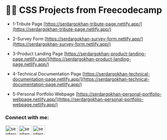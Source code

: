 <h1 align="center">🧑‍💻 CSS Projects from Freecodecamp</h1>

- 1-Tribute Page [https://serdargokhan-tribute-page.netlify.app/](https://serdargokhan-tribute-page.netlify.app/)

- 2-Survey Form [https://serdargokhan-survey-form.netlify.app/](https://serdargokhan-survey-form.netlify.app/)

- 3-Product Landing Page [https://serdargokhan-product-landing-page.netlify.app/](https://serdargokhan-product-landing-page.netlify.app/)

- 4-Technical Documentation Page [https://serdargokhan-technical-documentation-page.netlify.app/](https://serdargokhan-technical-documentation-page.netlify.app/)

- 5-Personal Portfolio Webpage [https://serdargokhan-personal-portfolio-webpage.netlify.app/](https://serdargokhan-personal-portfolio-webpage.netlify.app/)

<h3 align="left">Connect with me:</h3>
<p align="left">
<a href="https://twitter.com/serdarrgokhann" target="blank"><img align="center" src="https://raw.githubusercontent.com/rahuldkjain/github-profile-readme-generator/master/src/images/icons/Social/twitter.svg" alt="serdarrgokhann" height="30" width="40" /></a>
<a href="https://linkedin.com/in/serdarrgokhann" target="blank"><img align="center" src="https://raw.githubusercontent.com/rahuldkjain/github-profile-readme-generator/master/src/images/icons/Social/linked-in-alt.svg" alt="serdarrgokhann" height="30" width="40" /></a>
<a href="https://instagram.com/serdarrgokhann" target="blank"><img align="center" src="https://raw.githubusercontent.com/rahuldkjain/github-profile-readme-generator/master/src/images/icons/Social/instagram.svg" alt="serdarrgokhann" height="30" width="40" /></a>
</p>

